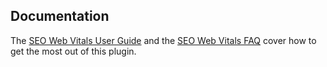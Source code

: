 ## Documentation

The [SEO Web Vitals User Guide](https://matomo.org/guide/reports/seo-web-vitals/) and the [SEO Web Vitals FAQ](https://matomo.org/faq/seo-web-vitals/) cover how to get the most out of this plugin. 

